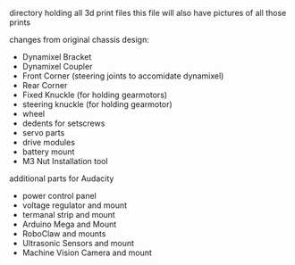 directory holding all 3d print files 
this file will also have pictures of all those prints

changes from original chassis design:
<ul>
<li> Dynamixel Bracket
<li> Dynamixel Coupler
<li> Front Corner (steering joints to accomidate dynamixel)
<li> Rear Corner
<li> Fixed Knuckle (for holding gearmotors)
<li> steering knuckle (for holding gearmotor)
<li> wheel
<li> dedents for setscrews
<li> servo parts
<li> drive modules
<li> battery mount
<li> M3 Nut Installation tool
</ul>

additional parts for Audacity
<ul> 
<li> power control panel
<li> voltage regulator and mount
<li> termanal strip and mount
<li> Arduino Mega and Mount
<li> RoboClaw and mounts
<li> Ultrasonic Sensors and mount
<li> Machine Vision Camera and mount
</ul>
